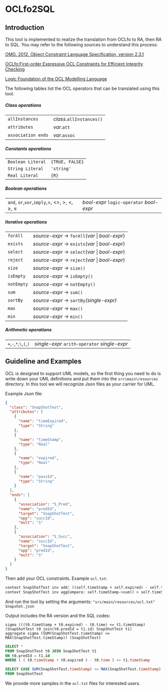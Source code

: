 # OCLfo2SQL
## Introduction 

This tool is implemented to realize the translation from OCLfo to RA, then RA to SQL. You may refer to the following sources to understand this process:

[OMG. 2012. Object Constraint Language Specification, version 2.3.1]( https://www.omg.org/spec/OCL/2.3.1/PDF)

[OCLfo:First-order Expressive OCL Constraints for Efficient Integrity Checking](https://link.springer.com/article/10.1007/s10270-018-0688-z)

[Logic Foundation of the OCL Modelling Language](https://link.springer.com/chapter/10.1007/978-3-319-11558-0_49)

The following tables list the OCL operators that can be translated using this tool.

##### Class operations
|                    |                          |
| ------------------ | ------------------------ |
| `allInstances`     | *class*.`allInstances()` |
| `attributes`       | *var*.`att`              |
| `association ends` | *var*.`assoc`            |

##### Constants operations
|                   |                 |
| ----------------- | --------------- |
| `Boolean Literal` | `{TRUE, FALSE}` |
| `String Literal`  | `'string'`      |
| `Real Literal`    | `{R}`           |

##### Boolean operations
|                                                         |                                          |
| ------------------------------------------------------- | ---------------------------------------- |
| `and`, `or`,`xor`,`imply`,=, <>, >, <, &#8805;, &#8804; | *bool-expr* `logic-operator` *bool-expr* |

##### Iterative operations
|            |                                                     |
| ---------- | --------------------------------------------------- |
| `forAll`   | *source-expr* -> `forAll`(*var* &#124; *bool-expr*) |
| `exists`   | *source-expr* -> `exists`(*var* &#124; *bool-expr*) |
| `select`   | *source-expr* -> `select`(*var* &#124; *bool-expr*) |
| `reject`   | *source-expr* -> `reject`(*var* &#124; *bool-expr*) |
| `size`     | *source-expr* -> `size()`                           |
| `isEmpty`  | *source-expr* -> `isEmpty()`                        |
| `notEmpty` | *source-expr* -> `notEmpty()`                       |
| `sum`      | *source-expr* -> `sum()`                            |
| `sortBy`   | *source-expr* -> `sortBy`*(single-expr)*            |
| `max`      | *source-expr* -> `max()`                            |
| `min`      | *source-expr* -> `min()`                            |

##### Arithmetic operations

|                         |                                              |
| ----------------------- | -------------------------------------------- |
| `+`,`-`,`*`,`\`,`(`,`)` | *single-expr* `arith-operator` *single-expr* |

## Guideline and Examples

OCL is designed to support UML models, so the first thing you need to do is write down your UML definitions and put them into the `src\main\resources` directory. In this tool we will recognize Json files as your carrier for UML.

Example Json file:

```json
{
  "class": "SnapShotTest",
  "attributes": [
    {
      "name": "timeExpired",
      "type": "String"
    },
    {
      "name": "timeStamp",
      "type": "Real"
    },
    {
      "name": "expired",
      "type": "Real"
    },
    {
      "name": "passId",
      "type": "String"
    }
  ],
  "ends": [
    {
      "association": "S_Pred",
      "name": "predId",
      "target": "SnapShotTest",
      "opp": "succId",
      "mult": "1"
    },
    {
      "association": "S_Succ",
      "name": "succId",
      "target": "SnapShotTest",
      "opp": "predId",
      "mult": "1"
    }
  ]
}
```

Then add your OCL constraints. Example `ocl.txt`:

```tex
context SnapShotTest inv add: ((self.timeStamp + self.expired) - self.time) > self.predId.timeStamp
context SnapShotTest inv aggCompare: self.timeStamp->sum() > self.timeStamp->max()
```

And run the tool by setting the arguments: `"src/main/resources/ocl.txt" Snapshot.json`

Output includes the RA version and the SQL codes:

```
sigma (((t0.timeStamp + t0.expired) - t0.time) <= t1.timeStamp) (SnapShotTest t0 join(t0.predId = t1.id) SnapShotTest t1)
aggregate sigma (SUM(SnapShotTest.timeStamp) <= MAX(SnapShotTest.timeStamp)) (SnapShotTest)
```

```sql
SELECT * 
FROM SnapShotTest t0 JOIN SnapShotTest t1
ON t0.predId = t1.id
WHERE ( ( t0.timeStamp + t0.expired ) - t0.time ) <= t1.timeStamp

SELECT CASE SUM(SnapShotTest.timeStamp) <= MAX(SnapShotTest.timeStamp) WHEN 1 THEN 1 ELSE 0 END AS res
FROM SnapShotTest
```

We provide more samples in the `ocl.txt` files for interested users.
